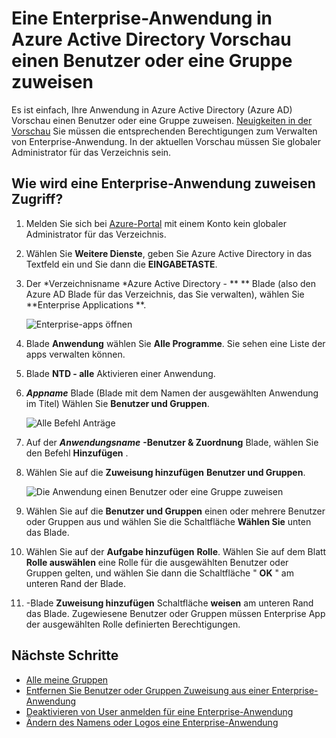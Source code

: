 <properties
    pageTitle="Eine Enterprise-Anwendung in Azure Active Directory Vorschau einen Benutzer oder eine Gruppe zuweisen | Microsoft Azure"
    description="Eine Enterprise-Anwendung einen Benutzer oder eine Gruppe in Azure Active Directory zugewiesen auswählen"
    services="active-directory"
    documentationCenter=""
    authors="curtand"
    manager="femila"
    editor=""/>

<tags
    ms.service="active-directory"
    ms.workload="identity"
    ms.tgt_pltfrm="na"
    ms.devlang="na"
    ms.topic="article"
    ms.date="10/03/2016"
    ms.author="curtand"/>

# <a name="assign-a-user-or-group-to-an-enterprise-app-in-azure-active-directory-preview"></a>Eine Enterprise-Anwendung in Azure Active Directory Vorschau einen Benutzer oder eine Gruppe zuweisen

Es ist einfach, Ihre Anwendung in Azure Active Directory (Azure AD) Vorschau einen Benutzer oder eine Gruppe zuweisen. [Neuigkeiten in der Vorschau](active-directory-preview-explainer.md) Sie müssen die entsprechenden Berechtigungen zum Verwalten von Enterprise-Anwendung. In der aktuellen Vorschau müssen Sie globaler Administrator für das Verzeichnis sein.

## <a name="how-do-i-assign-user-access-to-an-enterprise-app"></a>Wie wird eine Enterprise-Anwendung zuweisen Zugriff?

1. Melden Sie sich bei [Azure-Portal](https://portal.azure.com) mit einem Konto kein globaler Administrator für das Verzeichnis.

2. Wählen Sie **Weitere Dienste**, geben Sie Azure Active Directory in das Textfeld ein und Sie dann die **EINGABETASTE**.

3. Der *Verzeichnisname *Azure Active Directory - ** ** Blade (also den Azure AD Blade für das Verzeichnis, das Sie verwalten), wählen Sie **Enterprise Applications **.

    ![Enterprise-apps öffnen](./media/active-directory-coreapps-assign-user-azure-portal/open-enterprise-apps.png)

4. Blade **Anwendung** wählen Sie **Alle Programme**. Sie sehen eine Liste der apps verwalten können.

5. Blade **NTD - alle** Aktivieren einer Anwendung.

6. ***Appname*** Blade (Blade mit dem Namen der ausgewählten Anwendung im Titel) Wählen Sie **Benutzer und Gruppen**.

    ![Alle Befehl Anträge](./media/active-directory-coreapps-assign-user-azure-portal/select-app-users.png)

7. Auf der ***Anwendungsname*** **-Benutzer & Zuordnung** Blade, wählen Sie den Befehl **Hinzufügen** .

8. Wählen Sie auf die **Zuweisung hinzufügen** **Benutzer und Gruppen**.

    ![Die Anwendung einen Benutzer oder eine Gruppe zuweisen](./media/active-directory-coreapps-assign-user-azure-portal/assign-users.png)

9. Wählen Sie auf die **Benutzer und Gruppen** einen oder mehrere Benutzer oder Gruppen aus und wählen Sie die Schaltfläche **Wählen Sie** unten das Blade.

10. Wählen Sie auf der **Aufgabe hinzufügen** **Rolle**. Wählen Sie auf dem Blatt **Rolle auswählen** eine Rolle für die ausgewählten Benutzer oder Gruppen gelten, und wählen Sie dann die Schaltfläche " **OK** " am unteren Rand der Blade.

11. -Blade **Zuweisung hinzufügen** Schaltfläche **weisen** am unteren Rand das Blade. Zugewiesene Benutzer oder Gruppen müssen Enterprise App der ausgewählten Rolle definierten Berechtigungen.

## <a name="next-steps"></a>Nächste Schritte

- [Alle meine Gruppen](active-directory-groups-view-azure-portal.md)
- [Entfernen Sie Benutzer oder Gruppen Zuweisung aus einer Enterprise-Anwendung](active-directory-coreapps-remove-assignment-azure-portal.md)
- [Deaktivieren von User anmelden für eine Enterprise-Anwendung](active-directory-coreapps-disable-app-azure-portal.md)
- [Ändern des Namens oder Logos eine Enterprise-Anwendung](active-directory-coreapps-change-app-logo-user-azure-portal.md)
